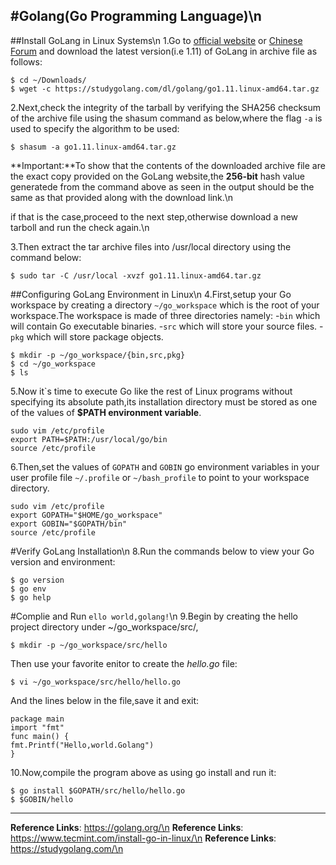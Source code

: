 #Golang(Go Programming Language)\n
---
##Install GoLang in Linux Systems\n
1.Go to [official website](https://golang.org/dl/) or [Chinese Forum](https://studygolang.com/dl) and download the latest version(i.e 1.11) of GoLang in archive file as follows:
```
$ cd ~/Downloads/
$ wget -c https://studygolang.com/dl/golang/go1.11.linux-amd64.tar.gz
```

2.Next,check the integrity of the tarball by verifying the SHA256 checksum of the archive file using the shasum command as below,where the flag `-a` is used to specify the algorithm to be used:
```
$ shasum -a go1.11.linux-amd64.tar.gz
```
**Important:**To show that the contents of the downloaded archive file are the exact copy provided on the GoLang website,the **256-bit** hash value generatede from the command above as seen in the output should be the same as that provided along with the download link.\n

if that is the case,proceed to the next step,otherwise download a new tarboll and run the check again.\n

3.Then extract the tar archive files into /usr/local directory using the command below:
```
$ sudo tar -C /usr/local -xvzf go1.11.linux-amd64.tar.gz
```

##Configuring GoLang Environment in Linux\n
4.First,setup your Go workspace by creating a directory `~/go_workspace` which is the root of your workspace.The workspace is made of three directories namely:
-`bin` which will contain Go executable binaries.
-`src` which will store your source files.
-`pkg` which will store package objects.
```
$ mkdir -p ~/go_workspace/{bin,src,pkg}
$ cd ~/go_workspace
$ ls
```

5.Now it`s time to execute Go like the rest of Linux programs without specifying its absolute path,its installation directory must be stored as one of the values of **$PATH environment variable**.
```
sudo vim /etc/profile
export PATH=$PATH:/usr/local/go/bin
source /etc/profile
```
6.Then,set the values of `GOPATH` and `GOBIN` go environment variables in your user profile file `~/.profile` or `~/bash_profile` to point to your workspace directory.
```
sudo vim /etc/profile
export GOPATH="$HOME/go_workspace"
export GOBIN="$GOPATH/bin"
source /etc/profile
```
#Verify GoLang Installation\n
8.Run the commands below to view your Go version and environment:
```
$ go version
$ go env
$ go help
```
#Complie and Run `ello world,golang!`\n
9.Begin by creating the hello project directory under ~/go_workspace/src/,
```
$ mkdir -p ~/go_workspace/src/hello
```
Then use your favorite enitor to create the *hello.go* file:
```
$ vi ~/go_workspace/src/hello/hello.go
```
And the lines below in the file,save it and exit:
```
package main
import "fmt"
func main() {
fmt.Printf("Hello,world.Golang")
}
```
10.Now,compile the program above as using go install and run it:
```
$ go install $GOPATH/src/hello/hello.go
$ $GOBIN/hello
```
---
**Reference Links**: https://golang.org/\n
**Reference Links**: https://www.tecmint.com/install-go-in-linux/\n
**Reference Links**: https://studygolang.com/\n
